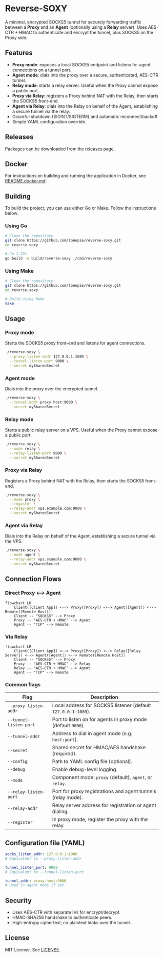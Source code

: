 # Reverse-SOXY

A minimal, encrypted SOCKS5 tunnel for securely forwarding traffic between a **Proxy** and an **Agent** (optionally using a **Relay** server). Uses AES-CTR + HMAC to authenticate and encrypt the tunnel, plus SOCKS5 on the Proxy side.

## Features

- **Proxy mode**: exposes a local SOCKS5 endpoint and listens for agent connections on a tunnel port.
- **Agent mode**: dials into the proxy over a secure, authenticated, AES-CTR tunnel.
- **Relay mode**: starts a relay server. Useful when the Proxy cannot expose a public port.
- **Proxy via Relay**: registers a Proxy behind NAT with the Relay, then starts the SOCKS5 front-end.
- **Agent via Relay**: dials into the Relay on behalf of the Agent, establishing a secure tunnel via the relay.
- Graceful shutdown (SIGINT/SIGTERM) and automatic reconnect/backoff.
- Simple YAML configuration override.

## Releases

Packages can be downloaded from the [releases](https://github.com/lonepie/reverse-soxy/releases) page.

## Docker

For instructions on building and running the application in Docker, see [README.docker.md](README.docker.md).

## Building

To build the project, you can use either Go or Make. Follow the instructions below:

### Using Go

```bash
# Clone the repository
git clone https://github.com/lonepie/reverse-soxy.git
cd reverse-soxy

# Go 1.20+
go build -o build/reverse-soxy ./cmd/reverse-soxy
```

### Using Make

```bash
# Clone the repository
git clone https://github.com/lonepie/reverse-soxy.git
cd reverse-soxy

# Build using Make
make
```

## Usage

### Proxy mode

Starts the SOCKS5 proxy front-end and listens for agent connections.

```bash
./reverse-soxy \
  --proxy-listen-addr 127.0.0.1:1080 \
  --tunnel-listen-port 9000 \
  --secret mySharedSecret
```

### Agent mode

Dials into the proxy over the encrypted tunnel.

```bash
./reverse-soxy \
  --tunnel-addr proxy.host:9000 \
  --secret mySharedSecret
```

### Relay mode

Starts a public relay server on a VPS. Useful when the Proxy cannot expose a public port.

```bash
./reverse-soxy \
  --mode relay \
  --relay-listen-port 9000 \
  --secret mySharedSecret
```

### Proxy via Relay

Registers a Proxy behind NAT with the Relay, then starts the SOCKS5 front-end.

```bash
./reverse-soxy \
  --mode proxy \
  --register \
  --relay-addr vps.example.com:9000 \
  --secret mySharedSecret
```

### Agent via Relay

Dials into the Relay on behalf of the Agent, establishing a secure tunnel via the VPS.

```bash
./reverse-soxy \
  --mode agent \
  --relay-addr vps.example.com:9000 \
  --secret mySharedSecret
```

## Connection Flows

### Direct Proxy <--> Agent

```mermaid
flowchart LR
    Client([Client App]) <--> Proxy([Proxy]) <--> Agent([Agent]) <--> Remote([Remote Host])
    Client -- "SOCKS5" --> Proxy
    Proxy -- "AES-CTR + HMAC" --> Agent
    Agent -- "TCP" --> Remote
```

### Via Relay

```mermaid
flowchart LR
    Client([Client App]) <--> Proxy([Proxy]) <--> Relay([Relay Server]) <--> Agent([Agent]) <--> Remote([Remote Host])
    Client -- "SOCKS5" --> Proxy
    Proxy -- "AES-CTR + HMAC" --> Relay
    Relay -- "AES-CTR + HMAC" --> Agent
    Agent -- "TCP" --> Remote
```

### Common flags

| Flag                  | Description                                                   |
|-----------------------|---------------------------------------------------------------|
| `--proxy-listen-addr` | Local address for SOCKS5 listener (default `127.0.0.1:1080`). |
| `--tunnel-listen-port`| Port to listen on for agents in proxy mode (default `9000`).  |
| `--tunnel-addr`       | Address to dial in agent mode (e.g. `host:port`).            |
| `--secret`            | Shared secret for HMAC/AES handshake (required).             |
| `--config`            | Path to YAML config file (optional).                         |
| `--debug`             | Enable debug-level logging.                                   |
| `--mode`              | Component mode: `proxy` (default), `agent`, or `relay`.       |
| `--relay-listen-port` | Port for proxy registrations and agent tunnels (relay mode).  |
| `--relay-addr`        | Relay server address for registration or agent dialing.       |
| `--register`          | In proxy mode, register the proxy with the relay.            |

## Configuration file (YAML)

```yaml
socks_listen_addr: 127.0.0.1:1080
# Equivalent to --proxy-listen-addr

tunnel_listen_port: 9000
# Equivalent to --tunnel-listen-port

tunnel_addr: proxy.host:9000
# Used in agent mode if set
```

## Security

- Uses AES-CTR with separate IVs for encrypt/decrypt.
- HMAC-SHA256 handshake to authenticate peers.
- High-entropy ciphertext; no plaintext leaks over the tunnel.

## License

MIT License. See [LICENSE](LICENSE).

